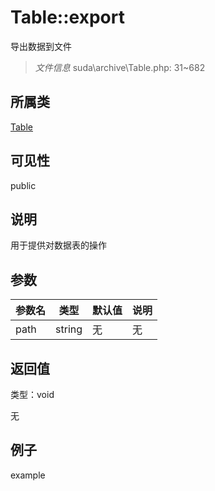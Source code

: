 # Table::export

导出数据到文件

> *文件信息* suda\archive\Table.php: 31~682

## 所属类 

[Table](../Table.md)

## 可见性

 public 

## 说明


用于提供对数据表的操作



## 参数


| 参数名 | 类型 | 默认值 | 说明 |
|--------|-----|-------|-------|
| path |  string | 无 | 无 |



## 返回值

类型：void

无



## 例子

example
